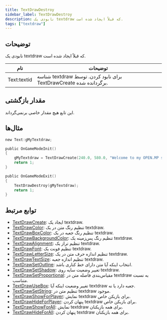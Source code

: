 ```yaml
---
title: TextDrawDestroy
sidebar_label: TextDrawDestroy
description: نابودی یک textdraw که قبلاً ایجاد شده است.
tags: ["textdraw"]
---
```


## توضیحات

نابودی یک textdraw که قبلاً ایجاد شده است.

| نام         | توضیحات                                                       |
| ----------- | ------------------------------------------------------------- |
| Text:textid | شناسه textdraw برای نابود کردن. توسط TextDrawCreate برگردانده شده. |

## مقدار بازگشتی

این تابع هیچ مقدار خاصی برنمی‌گرداند.

## مثال‌ها

```c
new Text:gMyTextdraw;

public OnGameModeInit()
{
    gMyTextdraw = TextDrawCreate(240.0, 580.0, "Welcome to my OPEN.MP server");
    return 1;
}

public OnGameModeExit()
{
    TextDrawDestroy(gMyTextdraw);
    return 1;
}
```

## توابع مرتبط

- [TextDrawCreate](TextDrawCreate): ایجاد یک textdraw.
- [TextDrawColor](TextDrawColor): تنظیم رنگ متن در یک textdraw.
- [TextDrawBoxColor](TextDrawBoxColor): تنظیم رنگ جعبه در یک textdraw.
- [TextDrawBackgroundColor](TextDrawBackgroundColor): تنظیم رنگ پس‌زمینه یک textdraw.
- [TextDrawAlignment](TextDrawAlignment): تنظیم تراز یک textdraw.
- [TextDrawFont](TextDrawFont): تنظیم فونت یک textdraw.
- [TextDrawLetterSize](TextDrawLetterSize): تنظیم اندازه حرف متن در یک textdraw.
- [TextDrawTextSize](TextDrawTextSize): تنظیم اندازه جعبه textdraw.
- [TextDrawSetOutline](TextDrawSetOutline): انتخاب اینکه آیا متن دارای خط کناری باشد.
- [TextDrawSetShadow](TextDrawSetShadow): تغییر وضعیت سایه روی textdraw.
- [TextDrawSetProportional](TextDrawSetProportional): مقیاس‌بندی فاصله متن در textdraw به نسبت متناسب.
- [TextDrawUseBox](TextDrawUseBox): تغییر وضعیت اینکه آیا textdraw جعبه دارد یا نه.
- [TextDrawSetString](TextDrawSetString): تنظیم متن در textdraw موجود.
- [TextDrawShowForPlayer](TextDrawShowForPlayer): نمایش textdraw برای بازیکن خاص.
- [TextDrawHideForPlayer](TextDrawHideForPlayer): پنهان کردن textdraw برای بازیکن خاص.
- [TextDrawShowForAll](TextDrawShowForAll): نمایش textdraw برای همه بازیکنان.
- [TextDrawHideForAll](TextDrawHideForAll): پنهان کردن textdraw برای همه بازیکنان.